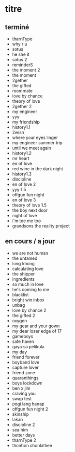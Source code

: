 # titre

## terminé
* tharnType
* why r u
* sotus
* he she it
* sotus 2
* reminderS
* the moment 2
* the moment
* 2gether
* the gifted
* roommate
* love by chance
* theory of love
* 2gether 2
* my engineer
* yyy
* my friendship
* history1.1
* 2wish
* where your eyes linger
* my engineer summer trip
* until we meet again
* history1.2
* mr heart
* en of love
* red wine in the dark night
* history1.3
* discipline
* en of love 2
* yyy 1.5
* offgun fun night
* en of love 3
* theory of love 1.5
* the boy next door
* night of love
* i'm tee me too
* grandsons the reality project

## en cours / a jour
* we are not human
* the untamed
* long khong
* calculating love
* the shipper
* ingredients
* so much in love
* he's coming to me
* blacklist
* bright win inbox
* unbag
* love by chance 2
* the gifted 2
* oxygen
* my gear and your gown
* my dear loser edge of 17
* gameboys
* safe haven
* gaya sa pelikula
* my day
* friend forever
* boyband love
* capture lover
* friend zone
* quaranthings
* boys lockdown
* ben x jim
* craving you
* swap test
* pogi lang hanap
* offgun fun night 2
* skinship
* lakan
* discipline 2
* sea him
* better days
* tharnType 2
* thonhon chonlathee


































































